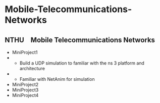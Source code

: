 # Mobile-Telecommunications-Networks
## NTHU　Mobile Telecommunications Networks

* MiniProject1
* * Build a UDP simulation to familiar with the ns 3 platform and architecture
* * Familiar with NetAnim for simulation
* MiniProject2
* MiniProject3
* MiniProject4
